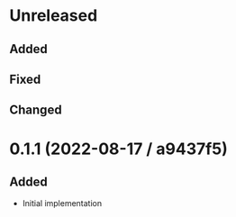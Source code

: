 # Unreleased

## Added

## Fixed

## Changed

# 0.1.1 (2022-08-17 / a9437f5)

## Added

- Initial implementation